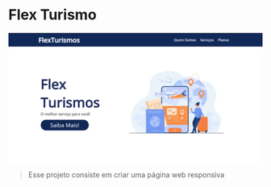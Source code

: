 # Flex Turismo

<img src="https://github.com/Gu-Parlandim/FlexTurismo/blob/main/images/Screenshot%20(83).png" alt="exemplo imagem">

>  Esse projeto consiste em criar uma página web responsiva


